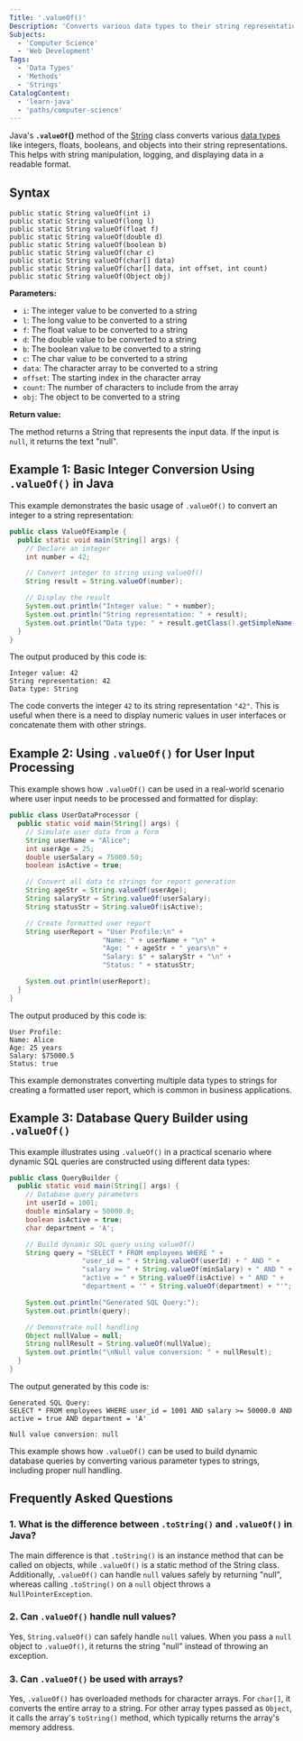 ```yaml
---
Title: '.valueOf()'
Description: 'Converts various data types to their string representations in Java'
Subjects:
  - 'Computer Science'
  - 'Web Development'
Tags:
  - 'Data Types'
  - 'Methods'
  - 'Strings'
CatalogContent:
  - 'learn-java'
  - 'paths/computer-science'
---
```


Java's **`.valueOf`()** method of the [String](https://www.codecademy.com/resources/docs/java/strings) class converts various [data types](https://www.codecademy.com/resources/docs/java/data-types) like integers, floats, booleans, and objects into their string representations. This helps with string manipulation, logging, and displaying data in a readable format.

## Syntax

```pseudo
public static String valueOf(int i)
public static String valueOf(long l)
public static String valueOf(float f)
public static String valueOf(double d)
public static String valueOf(boolean b)
public static String valueOf(char c)
public static String valueOf(char[] data)
public static String valueOf(char[] data, int offset, int count)
public static String valueOf(Object obj)
```

**Parameters:**

- `i`: The integer value to be converted to a string
- `l`: The long value to be converted to a string
- `f`: The float value to be converted to a string
- `d`: The double value to be converted to a string
- `b`: The boolean value to be converted to a string
- `c`: The char value to be converted to a string
- `data`: The character array to be converted to a string
- `offset`: The starting index in the character array
- `count`: The number of characters to include from the array
- `obj`: The object to be converted to a string

**Return value:**

The method returns a String that represents the input data. If the input is `null`, it returns the text "null".

## Example 1: Basic Integer Conversion Using `.valueOf()` in Java

This example demonstrates the basic usage of `.valueOf()` to convert an integer to a string representation:

```java
public class ValueOfExample {
  public static void main(String[] args) {
    // Declare an integer
    int number = 42;

    // Convert integer to string using valueOf()
    String result = String.valueOf(number);

    // Display the result
    System.out.println("Integer value: " + number);
    System.out.println("String representation: " + result);
    System.out.println("Data type: " + result.getClass().getSimpleName());
  }
}
```

The output produced by this code is:

```shell
Integer value: 42
String representation: 42
Data type: String
```

The code converts the integer `42` to its string representation `"42"`. This is useful when there is a need to display numeric values in user interfaces or concatenate them with other strings.

## Example 2: Using `.valueOf()` for User Input Processing

This example shows how `.valueOf()` can be used in a real-world scenario where user input needs to be processed and formatted for display:

```java
public class UserDataProcessor {
  public static void main(String[] args) {
    // Simulate user data from a form
    String userName = "Alice";
    int userAge = 25;
    double userSalary = 75000.50;
    boolean isActive = true;

    // Convert all data to strings for report generation
    String ageStr = String.valueOf(userAge);
    String salaryStr = String.valueOf(userSalary);
    String statusStr = String.valueOf(isActive);

    // Create formatted user report
    String userReport = "User Profile:\n" +
                       "Name: " + userName + "\n" +
                       "Age: " + ageStr + " years\n" +
                       "Salary: $" + salaryStr + "\n" +
                       "Status: " + statusStr;

    System.out.println(userReport);
  }
}
```

The output produced by this code is:

```shell
User Profile:
Name: Alice
Age: 25 years
Salary: $75000.5
Status: true
```

This example demonstrates converting multiple data types to strings for creating a formatted user report, which is common in business applications.

## Example 3: Database Query Builder using `.valueOf()`

This example illustrates using `.valueOf()` in a practical scenario where dynamic SQL queries are constructed using different data types:

```java
public class QueryBuilder {
  public static void main(String[] args) {
    // Database query parameters
    int userId = 1001;
    double minSalary = 50000.0;
    boolean isActive = true;
    char department = 'A';

    // Build dynamic SQL query using valueOf()
    String query = "SELECT * FROM employees WHERE " +
                  "user_id = " + String.valueOf(userId) + " AND " +
                  "salary >= " + String.valueOf(minSalary) + " AND " +
                  "active = " + String.valueOf(isActive) + " AND " +
                  "department = '" + String.valueOf(department) + "'";

    System.out.println("Generated SQL Query:");
    System.out.println(query);

    // Demonstrate null handling
    Object nullValue = null;
    String nullResult = String.valueOf(nullValue);
    System.out.println("\nNull value conversion: " + nullResult);
  }
}
```

The output generated by this code is:

```shell
Generated SQL Query:
SELECT * FROM employees WHERE user_id = 1001 AND salary >= 50000.0 AND active = true AND department = 'A'

Null value conversion: null
```

This example shows how `.valueOf()` can be used to build dynamic database queries by converting various parameter types to strings, including proper null handling.

## Frequently Asked Questions

### 1. What is the difference between `.toString()` and `.valueOf()` in Java?

The main difference is that `.toString()` is an instance method that can be called on objects, while `.valueOf()` is a static method of the String class. Additionally, `.valueOf()` can handle `null` values safely by returning "null", whereas calling `.toString()` on a `null` object throws a `NullPointerException`.

### 2. Can `.valueOf()` handle null values?

Yes, `String.valueOf()` can safely handle `null` values. When you pass a `null` object to `.valueOf()`, it returns the string "null" instead of throwing an exception.

### 3. Can `.valueOf()` be used with arrays?

Yes, `.valueOf()` has overloaded methods for character arrays. For `char[]`, it converts the entire array to a string. For other array types passed as `Object`, it calls the array's `toString()` method, which typically returns the array's memory address.
